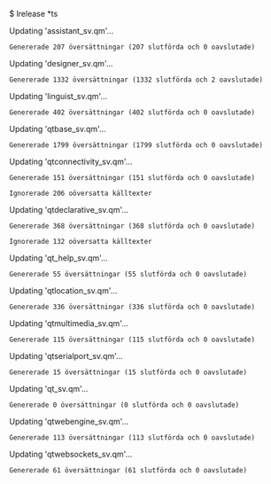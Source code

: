 $ lrelease *ts

Updating 'assistant_sv.qm'...

    Genererade 207 översättningar (207 slutförda och 0 oavslutade)

    
Updating 'designer_sv.qm'...

    Genererade 1332 översättningar (1332 slutförda och 2 oavslutade)

    
Updating 'linguist_sv.qm'...

    Genererade 402 översättningar (402 slutförda och 0 oavslutade)

    
Updating 'qtbase_sv.qm'...

    Genererade 1799 översättningar (1799 slutförda och 0 oavslutade)
    
    
Updating 'qtconnectivity_sv.qm'...

    Genererade 151 översättningar (151 slutförda och 0 oavslutade)
    
    Ignorerade 206 oöversatta källtexter

    
Updating 'qtdeclarative_sv.qm'...

    Genererade 368 översättningar (368 slutförda och 0 oavslutade)
    
    Ignorerade 132 oöversatta källtexter

    
Updating 'qt_help_sv.qm'...

    Genererade 55 översättningar (55 slutförda och 0 oavslutade)

    
Updating 'qtlocation_sv.qm'...

    Genererade 336 översättningar (336 slutförda och 0 oavslutade)

    
Updating 'qtmultimedia_sv.qm'...

    Genererade 115 översättningar (115 slutförda och 0 oavslutade)

    
Updating 'qtserialport_sv.qm'...

    Genererade 15 översättningar (15 slutförda och 0 oavslutade)

    
Updating 'qt_sv.qm'...

    Genererade 0 översättningar (0 slutförda och 0 oavslutade)

    
Updating 'qtwebengine_sv.qm'...

    Genererade 113 översättningar (113 slutförda och 0 oavslutade)

    
Updating 'qtwebsockets_sv.qm'...

    Genererade 61 översättningar (61 slutförda och 0 oavslutade)
    
